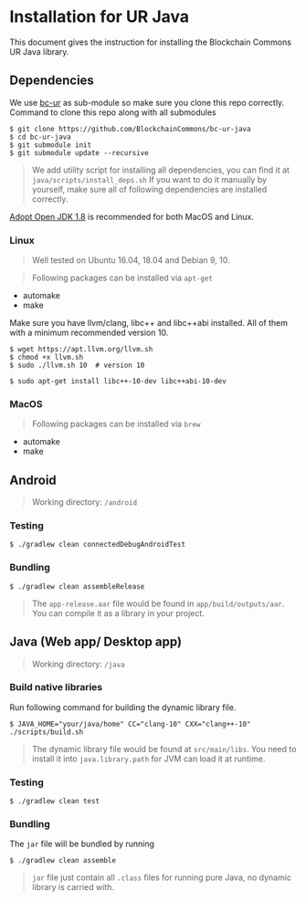 # Installation for UR Java
This document gives the instruction for installing the Blockchain Commons UR Java library.

## Dependencies
We use [bc-ur](https://github.com/BlockchainCommons/bc-ur) as sub-module so make sure you clone this repo correctly.
Command to clone this repo along with all submodules
```console
$ git clone https://github.com/BlockchainCommons/bc-ur-java
$ cd bc-ur-java
$ git submodule init 
$ git submodule update --recursive
```

> We add utility script for installing all dependencies, you can find it at `java/scripts/install_deps.sh`
If you want to do it manually by yourself, make sure all of following dependencies are installed correctly. 

[Adopt Open JDK 1.8](https://github.com/AdoptOpenJDK/openjdk8-binaries/releases) is recommended for both MacOS and Linux.
### Linux
> Well tested on Ubuntu 16.04, 18.04 and Debian 9, 10.

> Following packages can be installed via `apt-get`

- automake
- make

Make sure you have llvm/clang, libc++ and libc++abi installed. All of them with a minimum recommended version 10.

```console
$ wget https://apt.llvm.org/llvm.sh
$ chmod +x llvm.sh
$ sudo ./llvm.sh 10  # version 10

$ sudo apt-get install libc++-10-dev libc++abi-10-dev
```

### MacOS
> Following packages can be installed via `brew`

- automake
- make

## Android
> Working directory: `/android`

### Testing
```console
$ ./gradlew clean connectedDebugAndroidTest
```

### Bundling
```console
$ ./gradlew clean assembleRelease
```

> The `app-release.aar` file would be found in `app/build/outputs/aar`. You can compile it as a library in your project.

## Java (Web app/ Desktop app)
> Working directory: `/java`

### Build native libraries
Run following command for building the dynamic library file.
```console
$ JAVA_HOME="your/java/home" CC="clang-10" CXX="clang++-10" ./scripts/build.sh
```

> The dynamic library file would be found at `src/main/libs`. You need to install it into `java.library.path` for JVM can load it at runtime.

### Testing
```console
$ ./gradlew clean test
```

### Bundling
The `jar` file will be bundled by running
```console
$ ./gradlew clean assemble
```

> `jar` file just contain all `.class` files for running pure Java, no dynamic library is carried with.
